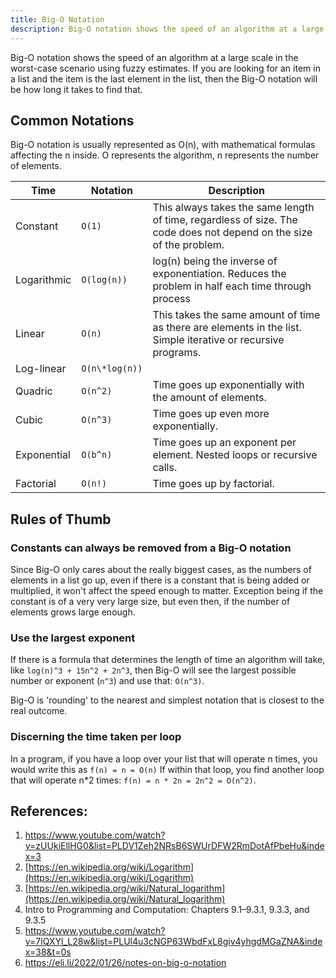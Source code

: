 ```yaml
---
title: Big-O Notation
description: Big-O notation shows the speed of an algorithm at a large scale in the worst-case scenario using fuzzy estimates.
---
```


Big-O notation shows the speed of an algorithm at a large scale in the worst-case scenario using fuzzy estimates. If you are looking for an item in a list and the item is the last element in the list, then the Big-O notation will be how long it takes to find that.

## Common Notations

Big-O notation is usually represented as O(n), with mathematical formulas affecting the n inside. O represents the algorithm, n represents the number of elements.

Time | Notation | Description
--- | --- | ---
Constant | `O(1)` | This always takes the same length of time, regardless of size. The code does not depend on the size of the problem.
Logarithmic | `O(log(n))` | log(n) being the inverse of exponentiation. Reduces the problem in half each time through process 
Linear  | `O(n)` | This takes the same amount of time as there are elements in the list. Simple iterative or recursive programs.
Log-linear | `O(n\*log(n))` |
Quadric | `O(n^2)` | Time goes up exponentially with the amount of elements.
Cubic | `O(n^3)` | Time goes up even more exponentially.
Exponential | `O(b^n)` | Time goes up an exponent per element. Nested loops or recursive calls.
Factorial | `O(n!)` | Time goes up by factorial.

## Rules of Thumb

### Constants can always be removed from a Big-O notation

Since Big-O only cares about the really biggest cases, as the numbers of elements in a list go up, even if there is a constant that is being added or multiplied, it won't affect the speed enough to matter. Exception being if the constant is of a very very large size, but even then, if the number of elements grows large enough.

### Use the largest exponent

If there is a formula that determines the length of time an algorithm will take, like `log(n)^3 + 15n^2 + 2n^3`, then Big-O will see the largest possible number or exponent (`n^3`) and use that: `O(n^3)`.

Big-O is 'rounding' to the nearest and simplest notation that is closest to the real outcome.

### Discerning the time taken per loop

In a program, if you have a loop over your list that will operate n times, you would write this as `f(n) = n = O(n)` If within that loop, you find another loop that will operate n*2 times: `f(n) = n * 2n = 2n^2 = O(n^2)`.

## References:

1. https://www.youtube.com/watch?v=zUUkiEllHG0&list=PLDV1Zeh2NRsB6SWUrDFW2RmDotAfPbeHu&index=3
2. [https://en.wikipedia.org/wiki/Logarithm](https://en.wikipedia.org/wiki/Logarithm)
3. [https://en.wikipedia.org/wiki/Natural_logarithm](https://en.wikipedia.org/wiki/Natural_logarithm)
10. Intro to Programming and Computation: Chapters 9.1–9.3.1, 9.3.3, and 9.3.5
12. https://www.youtube.com/watch?v=7lQXYl_L28w&list=PLUl4u3cNGP63WbdFxL8giv4yhgdMGaZNA&index=38&t=0s
12. https://eli.li/2022/01/26/notes-on-big-o-notation
